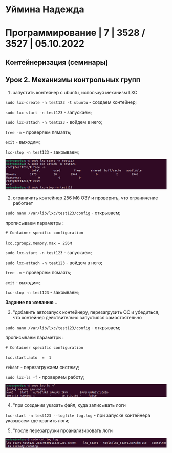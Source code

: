 # Уймина Надежда 

# Программирование | 7 | 3528 / 3527 | 05.10.2022

## Контейнеризация (семинары)

## Урок 2. Механизмы контрольных групп

1) запустить контейнер с ubuntu, используя механизм LXC

`sudo lxc-create -n test123 -t ubuntu` - создаем контейнер;

`sudo lxc-start -n test123` - запускаем;

`sudo lxc-attach -n teat123` - войдем в него;

`free -m` - проверяем пямаять;

`exit` - выходим;

`lxc-stop -n test123` - закрываем;

![скрин выполненой работы](Screen/Homework2_1.png)

2) ограничить контейнер 256 Мб ОЗУ и проверить, что ограничение работает

`sudo nano /var/lib/lxc/test123/config` - открываем;

прописываем параметры:

    # Container specific configuration

    lxc.cgroup2.memory.max = 256M

`sudo lxc-start -n test123` - запускаем;

`sudo lxc-attach -n teat123` - войдем в него;

`free -m` - проверяем пямаять;

`exit` - выходим;

`lxc-stop -n test123` - закрываем;

**Задание по желанию ..**

3) "добавить автозапуск контейнеру, перезагрузить ОС и убедиться, что контейнер действительно запустился самостоятельно

`sudo nano /var/lib/lxc/test123/config` - открываем;

прописываем параметры:

    # Container specific configuration
 
    lxc.start.auto  =  1

`reboot` - перезагружаем систему;

`sudo lxc-ls -f` - проверяем работу;

![скрин выполненой работы](Screen/Homework2_3.png)

4) "при создании указать файл, куда записывать логи

`lxc-start -n test123 --logfile log.log` - при запуске контейнера указываем где хранить логи;

5) "после перезагрузки проанализировать логи

![скрин выполненой работы](Screen/Homework2_4.png)
